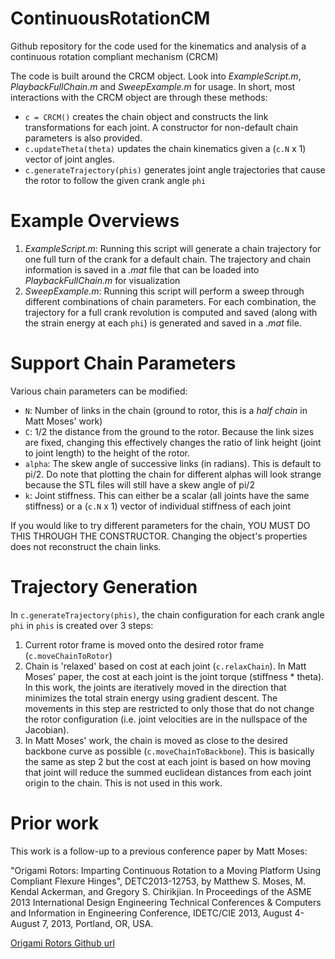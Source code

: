 # ContinuousRotationCM
Github repository for the code used for the kinematics and analysis of a continuous rotation compliant mechanism (CRCM)

The code is built around the CRCM object. Look into *ExampleScript.m*, *PlaybackFullChain.m* and *SweepExample.m* for usage. In short, most interactions with the CRCM object are through these methods:

* `c = CRCM()` creates the chain object and constructs the link transformations for each joint. A constructor for non-default chain parameters is also provided.
* `c.updateTheta(theta)` updates the chain kinematics given a (`c.N` x 1) vector of joint angles.
* `c.generateTrajectory(phis)` generates joint angle trajectories that cause the rotor to follow the given crank angle `phi`

# Example Overviews

1. *ExampleScript.m*: Running this script will generate a chain trajectory for one full turn of the crank for a default chain. The trajectory and chain information is saved in a *.mat* file that can be loaded into *PlaybackFullChain.m* for visualization
2. *SweepExample.m*: Running this script will perform a sweep through different combinations of chain parameters. For each combination, the trajectory for a full crank revolution is computed and saved (along with the strain energy at each `phi`) is generated and saved in a *.mat* file.

# Support Chain Parameters
Various chain parameters can be modified:
* `N`: Number of links in the chain (ground to rotor, this is a *half chain* in Matt Moses' work)
* `C`: 1/2 the distance from the ground to the rotor. Because the link sizes are fixed, changing this effectively changes the ratio of link height (joint to joint length) to the height of the rotor.
* `alpha`: The skew angle of successive links (in radians). This is default to pi/2. Do note that plotting the chain for different alphas will look strange because the STL files will still have a skew angle of pi/2
* `k`: Joint stiffness. This can either be a scalar (all joints have the same stiffness) or a (`c.N` x 1) vector of individual stiffness of each joint

If you would like to try different parameters for the chain, YOU MUST DO THIS THROUGH THE CONSTRUCTOR. Changing the object's properties does not reconstruct the chain links.

# Trajectory Generation
In `c.generateTrajectory(phis)`, the chain configuration for each crank angle `phi` in `phis` is created over 3 steps:

1. Current rotor frame is moved onto the desired rotor frame (`c.moveChainToRotor`)
2. Chain is 'relaxed' based on cost at each joint (`c.relaxChain`). In Matt Moses' paper, the cost at each joint is the joint torque (stiffness * theta). In this work, the joints are iteratively moved in the direction that minimizes the total strain energy using gradient descent. The movements in this step are restricted to only those that do not change the rotor configuration (i.e. joint velocities are in the nullspace of the Jacobian).
3. In Matt Moses' work, the chain is moved as close to the desired backbone curve as possible (`c.moveChainToBackbone`). This is basically the same as step 2 but the cost at each joint is based on how moving that joint will reduce the summed euclidean distances from each joint origin to the chain. This is not used in this work.

# Prior work
This work is a follow-up to a previous conference paper by Matt Moses:

"Origami Rotors: Imparting Continuous Rotation to a Moving Platform Using Compliant Flexure Hinges", DETC2013-12753, by Matthew S. Moses, M. Kendal Ackerman, and Gregory S. Chirikjian. In Proceedings of the ASME 2013 International Design Engineering Technical Conferences & Computers and Information in Engineering Conference, IDETC/CIE 2013, August 4-August 7, 2013, Portland, OR, USA.

[Origami Rotors Github url](https://github.com/mattmoses/origami-rotors)
 
